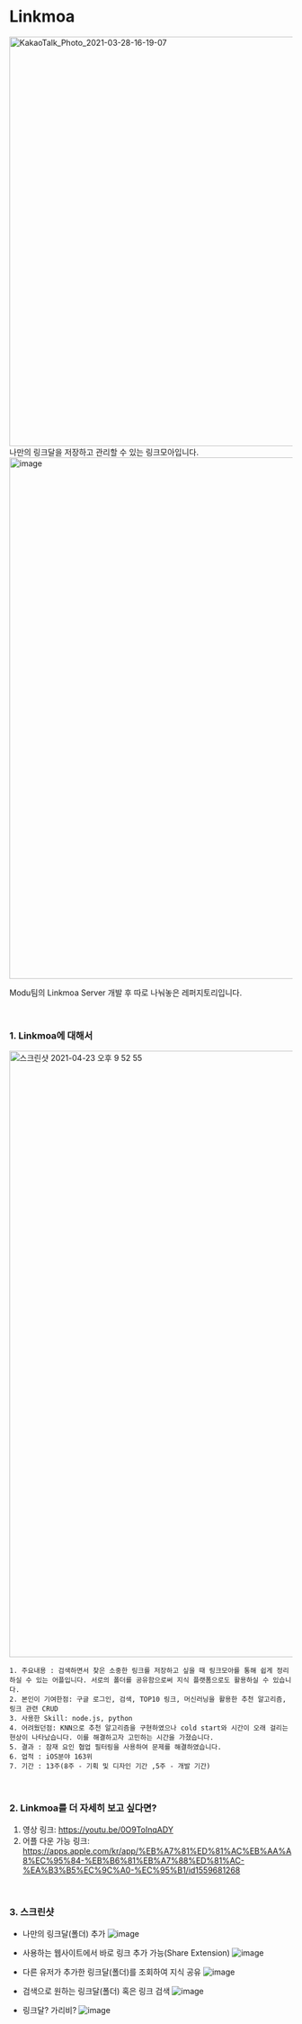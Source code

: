 # Linkmoa

<img width="728" alt="KakaoTalk_Photo_2021-03-28-16-19-07" src="https://user-images.githubusercontent.com/46602874/115874076-aa9a3700-a47e-11eb-9026-04d8eb94d4c9.png">
나만의 링크달을 저장하고 관리할 수 있는 링크모아입니다.

<img width="927" alt="image" src="https://user-images.githubusercontent.com/46602874/175038473-bde198bf-8f19-4775-b279-c14b1f7eccf7.png">
  
Modu팀의 Linkmoa Server 개발 후 따로 나눠놓은 레퍼지토리입니다.

<br>

### 1. Linkmoa에 대해서

<img width="1078" alt="스크린샷 2021-04-23 오후 9 52 55" src="https://user-images.githubusercontent.com/46602874/115873765-4bd4bd80-a47e-11eb-8004-9185ff34a433.png">

```
1. 주요내용 : 검색하면서 찾은 소중한 링크를 저장하고 싶을 때 링크모아를 통해 쉽게 정리하실 수 있는 어플입니다. 서로의 폴더를 공유함으로써 지식 플랫폼으로도 활용하실 수 있습니다.
2. 본인이 기여한점: 구글 로그인, 검색, TOP10 링크, 머신러닝을 활용한 추천 알고리즘, 링크 관련 CRUD
3. 사용한 Skill: node.js, python
4. 어려웠던점: KNN으로 추천 알고리즘을 구현하였으나 cold start와 시간이 오래 걸리는 현상이 나타났습니다. 이를 해결하고자 고민하는 시간을 가졌습니다.
5. 결과 : 잠재 요인 협업 필터링을 사용하여 문제를 해결하였습니다.
6. 업적 : iOS분야 163위
7. 기간 : 13주(8주 - 기획 및 디자인 기간 ,5주 - 개발 기간)
```
<br>

### 2. Linkmoa를 더 자세히 보고 싶다면?
1) 영상 링크: https://youtu.be/0O9ToInqADY
2) 어플 다운 가능 링크: https://apps.apple.com/kr/app/%EB%A7%81%ED%81%AC%EB%AA%A8%EC%95%84-%EB%B6%81%EB%A7%88%ED%81%AC-%EA%B3%B5%EC%9C%A0-%EC%95%B1/id1559681268

<br>

### 3. 스크린샷

- 나만의 링크달(폴더) 추가
![image](https://user-images.githubusercontent.com/46602874/115874410-082e8380-a47f-11eb-916d-810d4f23ecb1.png)

- 사용하는 웹사이트에서 바로 링크 추가 가능(Share Extension)
![image](https://user-images.githubusercontent.com/46602874/115874492-20060780-a47f-11eb-937b-5f13c2153620.png)

- 다른 유저가 추가한 링크달(폴더)를 조회하여 지식 공유
![image](https://user-images.githubusercontent.com/46602874/115874607-3e6c0300-a47f-11eb-8568-626f98532a3e.png)

- 검색으로 원하는 링크달(폴더) 혹은 링크 검색
![image](https://user-images.githubusercontent.com/46602874/115874666-4fb50f80-a47f-11eb-84fd-4b1b411d456d.png)

- 링크달? 가리비?
![image](https://user-images.githubusercontent.com/46602874/115874733-68bdc080-a47f-11eb-8cd9-d1d3f44f1d55.png)
